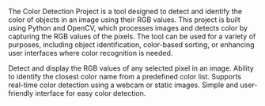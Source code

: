 The Color Detection Project is a tool designed to detect and identify the color of objects in an image using their RGB values. This project is built using Python and OpenCV, which processes images and detects color by capturing the RGB values of the pixels. The tool can be used for a variety of purposes, including object identification, color-based sorting, or enhancing user interfaces where color recognition is needed.

Detect and display the RGB values of any selected pixel in an image.
Ability to identify the closest color name from a predefined color list.
Supports real-time color detection using a webcam or static images.
Simple and user-friendly interface for easy color detection.

